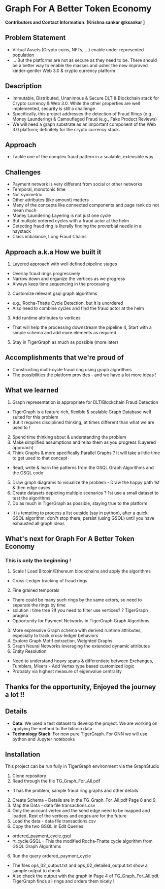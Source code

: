 #  Graph For A Better Token Economy
**Contributors and Contact Information: [Krishna sankar @ksankar ]**

## Problem Statement 
* Virtual Assets (Crypto coins, NFTs, ...) enable under represented population
* ... But the platforms are not as secure as they need to be. There should be a better way to enable the masses and usher the new improved kinder-gentler Web 3.0 & crypto currency platform

## Description
* Immutable, Distributed, Unanimous & Secure DLT & Blockchain stack for Crypto currency & Web 3.0. While the other properties are well implemented, security is still a challenge
* Specifically, this project addresses the detection of Fraud Rings (e.g., Money Laundering) & Camouflaged Fraud (e.g., Fake Product Reviews)
* We will need a graph substrate as an important component of the Web 3.0 platform; definitely for the crypto currency stack.

## Approach
* Tackle one of the complex fraud pattern in a scalable, extensible way

## Challenges
* Payment network is very different from social or other networks
 * Temporal, monotonic time
 * Not symmetric
 * Other attributes (like amount) matters
 * Many of the concepts like connected components and page rank do not mean much
* Money Laundering Layering is not just one cycle
 * But multiple ordered cycles with a fraud actor at the helm
* Detecting fraud ring is literally finding the proverbial needle in a haystack
 * Class imbalance, Long Fraud Chains

## Approach a.k.a How we built it
1. Layered approach with well defined pipeline stages
 * Overlay fraud rings progressively
 * Narrow down and organize the vertices as we progress
 * Always keep time sequencing in the processing
2. Customize relevant gsql graph algorithms
 * e.g., Rocha-Thatte Cycle Detection, but it is unordered 
 * Also need to combine cycles and find the fraud actor at the helm
3. Add runtime attributes to vertices
 * That will help the processing downstream the pipeline
4, Start with a simple schema and add more elements as required
5. Stay in TigerGraph as much as possible (more later)

## Accomplishments that we're proud of
* Constructing multi-cycle fraud ring using graph algorithms
* The possibilities the platform provides - and we have a lot more ideas !

## What we learned
1. Graph representation is appropriate for DLT/Blockchain Fraud Detection
 * TigerGraph is a feature rich, flexible & scalable Graph Database well suited for this problem
 * But it requires disciplined thinking,  at times different than what we are used to  ! 
2. Spend time thinking about & understanding the problem
3. Make simplified assumptions and relax them as you progress (Layered approach)
4. Think Graphs & more specifically Parallel Graphs ? It will take a little time to get used to that concept
 * Read, write & learn the patterns from the GSQL Graph Algorithms  and the GSQL code
5. Draw graph diagrams to visualize the problem - Draw the happy path 1st & then edge cases
6. Create datasets depicting multiple scenarios ? 1st use a small dataset to test the algorithms
7. Do as much in TigerGraph as possible, staying true to the platform
 * It is tempting to process a list outside (say in python), after a quick GSQL algorithm; don?t stop there, persist (using GSQL) until you have exhausted all graph ideas

## What's next for Graph For A Better Token Economy 
### This is only the beginning !
1. Scale ! Load Bitcoin/Ethereum blockchains and apply the algorithms
 * Cross-Ledger tracking of fraud rings 
2. Fine grained temporals
 * There could be many such rings by the same actors, so need to separate the rings by time
  * solution : time tree ?If you need to filter use vertices? ? TigerGraph pragma
 * Opportunity for Payment Networks in TigerGraph Graph Algorithms
3. More expressive Graph schema with derived runtime attributes, especially to track cross-ledger behaviors
4. Explore Graph Motif extraction, Weighted Graphs
5. Graph Neural Networks leveraging the extended dynamic attributes
6. Entity Resolution
 * Need to understand heavy spans & differentiate between Exchanges, Tumblers, Mixers - Add Vertex type based customized logic
 * Probably via highest measure of eigenvalue centrality

## Thanks for the opportunity, Enjoyed the journey a lot !!

## Details
 - **Data**: We used a test dataset to develop the project. We are working on applying the method to the bitcoin data
 - **Technology Stack**: For now pure TigerGraph. For GNN we will use python and Jupyter notebooks

## Installation

This project can be run fully in TigerGraph environment via the GraphStudio
1. Clone repository
7. Read through the file TG_Graph_For_All.pdf
 * It has the problem, sample fraud ring graphs and other details
2. Create Schema - Details are in the TG_Graph_For_All.pdf Page 8 and 9.
3. Map the Data - data file transactions.csv
 1. Only the account vertex and the send edge need to be mapped and loaded. Rest of the vertices and edges are for the future
4. Load the data - data file transactions.csv
5. Copy the two GSQL in Edit Queries
 * ordered_payment_cycle.gsql
 * rt_cycle.GSQL - This the modified Rocha-Thatte cycle algorithm from GSQL Graph Algorithms
6. Run the query ordered_payment_cycle
 * The files ops_02_output.txt and ops_02_detailed_output.txt show a sample output to check
 * Also check the output with the graph in Page 4 of TG_Graph_For_All.pdf. TigerGraph finds all rings and orders them nicely !
 
